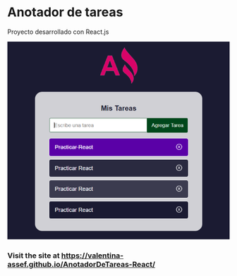 # Anotador de tareas

Proyecto desarrollado con React.js

![](./tareas/src/img/screenshot.png)

### Visit the site at https://valentina-assef.github.io/AnotadorDeTareas-React/
